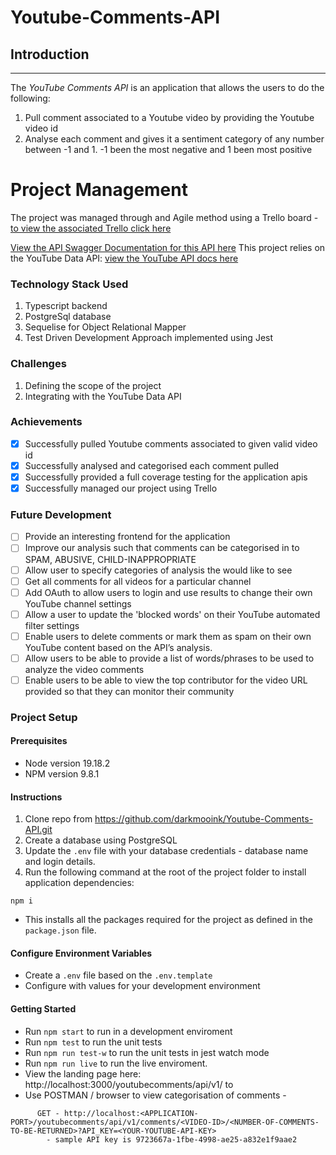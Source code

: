 # Youtube-Comments-API

## Introduction

---

The _YouTube Comments API_ is an application that allows the users to do the following:

1. Pull comment associated to a Youtube video by providing the Youtube video id
2. Analyse each comment and gives it a sentiment category of any number between -1 and 1. -1 been the most negative and 1 been most positive

# Project Management

The project was managed through and Agile method using a Trello board - [to view the associated Trello click here](https://trello.com/b/zp19Rh6r/team-x-project-youtube)

[View the API Swagger Documentation for this API here](http://localhost:3000/youtubecomments/api/v1/api-docs/)
This project relies on the YouTube Data API: [view the YouTube API docs here](https://developers.google.com/youtube/v3/docs/?apix=true#CommentThreads)

### Technology Stack Used

1. Typescript backend
2. PostgreSql database
3. Sequelise for Object Relational Mapper
4. Test Driven Development Approach implemented using Jest

### Challenges

1. Defining the scope of the project
2. Integrating with the YouTube Data API

### Achievements

-   [x] Successfully pulled Youtube comments associated to given valid video id
-   [x] Successfully analysed and categorised each comment pulled
-   [x] Successfully provided a full coverage testing for the application apis
-   [x] Successfully managed our project using Trello

### Future Development

-   [ ] Provide an interesting frontend for the application
-   [ ] Improve our analysis such that comments can be categorised in to SPAM, ABUSIVE, CHILD-INAPPROPRIATE
-   [ ] Allow user to specify categories of analysis the would like to see
-   [ ] Get all comments for all videos for a particular channel
-   [ ] Add OAuth to allow users to login and use results to change their own YouTube channel settings
-   [ ] Allow a user to update the 'blocked words' on their YouTube automated filter settings
-   [ ] Enable users to delete comments or mark them as spam on their own YouTube content based on the API’s analysis.
-   [ ] Allow users to be able to provide a list of words/phrases to be used to analyze the video comments
-   [ ] Enable users to be able to view the top contributor for the video URL provided so that they can monitor their community

### Project Setup

#### Prerequisites

-   Node version 19.18.2
-   NPM version 9.8.1

#### Instructions

1. Clone repo from https://github.com/darkmooink/Youtube-Comments-API.git
2. Create a database using PostgreSQL
3. Update the `.env` file with your database credentials - database name and login details.
4. Run the following command at the root of the project folder to install application dependencies:

```
npm i
```

-   This installs all the packages required for the project as defined in the `package.json` file.

#### Configure Environment Variables

-   Create a `.env` file based on the `.env.template`
-   Configure with values for your development environment

#### Getting Started

-   Run `npm start` to run in a development enviroment
-   Run `npm test` to run the unit tests
-   Run `npm run test-w` to run the unit tests in jest watch mode
-   Run `npm run live` to run the live enviroment.
-   View the landing page here: http://localhost:3000/youtubecomments/api/v1/ to
-   Use POSTMAN / browser to view categorisation of comments -

```
      GET - http://localhost:<APPLICATION-PORT>/youtubecomments/api/v1/comments/<VIDEO-ID>/<NUMBER-OF-COMMENTS-TO-BE-RETURNED>?API_KEY=<YOUR-YOUTUBE-API-KEY>
        - sample API key is 9723667a-1fbe-4998-ae25-a832e1f9aae2
```
